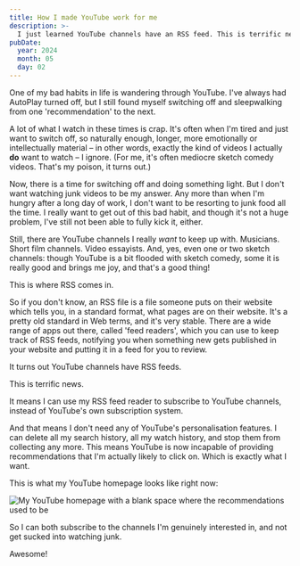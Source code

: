 ```yaml
---
title: How I made YouTube work for me
description: >-
  I just learned YouTube channels have an RSS feed. This is terrific news.
pubDate:
  year: 2024
  month: 05
  day: 02
---
```


One of my bad habits in life is wandering through YouTube. I've always had
AutoPlay turned off, but I still found myself switching off and sleepwalking
from one 'recommendation' to the next.

A lot of what I watch in these times is crap. It's often when I'm tired and just
want to switch off, so naturally enough, longer, more emotionally or
intellectually material – in other words, exactly the kind of videos I actually
**do** want to watch – I ignore. (For me, it's often mediocre sketch comedy
videos. That's my poison, it turns out.)

Now, there is a time for switching off and doing something light. But I don't
want watching junk videos to be my answer. Any more than when I'm hungry after
a long day of work, I don't want to be resorting to junk food all the time. I
really want to get out of this bad habit, and though it's not a huge problem,
I've still not been able to fully kick it, either.

Still, there are YouTube channels I really _want_ to keep up with. Musicians.
Short film channels. Video essayists. And, yes, even one or two sketch channels:
though YouTube is a bit flooded with sketch comedy, some it is really good and
brings me joy, and that's a good thing!

This is where RSS comes in.

So if you don't know, an RSS file is a file someone puts on their website which
tells you, in a standard format, what pages are on their website. It's a pretty
old standard in Web terms, and it's very stable. There are a wide range of apps
out there, called 'feed readers', which you can use to keep track of RSS feeds,
notifying you when something new gets published in your website and putting it
in a feed for you to review.

It turns out YouTube channels have RSS feeds.

This is terrific news.

It means I can use my RSS feed reader to subscribe to YouTube channels, instead
of YouTube's own subscription system.

And that means I don't need any of YouTube's personalisation features. I can
delete all my search history, all my watch history, and stop them from
collecting any more. This means YouTube is now incapable of providing
recommendations that I'm actually likely to click on. Which is exactly what I
want.

This is what my YouTube homepage looks like right now:

![My YouTube homepage with a blank space where the recommendations used to be](/images/blog/2024/05/02/beautiful_youtube_homepage.jpg)

So I can both subscribe to the channels I'm genuinely interested in, and not
get sucked into watching junk.

Awesome!
